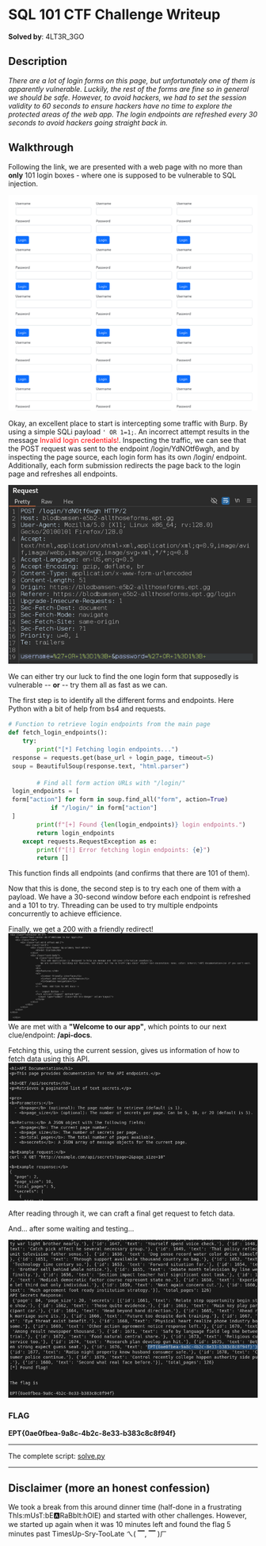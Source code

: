 # SQL 101 CTF Challenge Writeup

**Solved by**: 4LT3R_3GO

## Description
<i>There are a lot of login forms on this page, but unfortunately one of them is apparently vulnerable. Luckily, the rest of the forms are fine so in general we should be safe. However, to avoid hackers, we had to set the session validity to 60 seconds to ensure hackers have no time to explore the protected areas of the web app. The login endpoints are refreshed every 30 seconds to avoid hackers going straight back in.</i>

## Walkthrough
Following the link, we are presented with a web page with no more than **only** 101 login boxes - where one is supposed to be vulnerable to SQL injection.

![Log in page](./Log_in.png)

Okay, an excellent place to start is intercepting some traffic with Burp. By using a simple SQLi payload `' OR 1=1;`. An incorrect attempt results in the message <span style="color:red;">Invalid login credentials!</span>. Inspecting the traffic, we can see that the POST request was sent to the endpoint /login/YdNOtf6wgh, and by inspecting the page source, each login form has its own /login/ endpoint. Additionally, each form submission redirects the page back to the login page and refreshes all endpoints. 

![Request captured by Burp](./request.png)

We can either try our luck to find the one login form that supposedly is vulnerable -- **or** -- try them all as fast as we can.

The first step is to identify all the different forms and endpoints.
Here Python with a bit of help from bs4 and requests.

```py
# Function to retrieve login endpoints from the main page
def fetch_login_endpoints():
    try:
        print("[*] Fetching login endpoints...")
 response = requests.get(base_url + login_page, timeout=5)
 soup = BeautifulSoup(response.text, "html.parser")
        
        # Find all form action URLs with "/login/"
 login_endpoints = [
 form["action"] for form in soup.find_all("form", action=True)
            if "/login/" in form["action"]
 ]
        print(f"[+] Found {len(login_endpoints)} login endpoints.")
        return login_endpoints
    except requests.RequestException as e:
        print(f"[!] Error fetching login endpoints: {e}")
        return []
```
This function finds all endpoints (and confirms that there are 101 of them).

Now that this is done, the second step is to try each one of them with a payload. 
We have a 30-second window before each endpoint is refreshed and a 101 to try. 
Threading can be used to try multiple endpoints concurrently to achieve efficience.

Finally, we get a 200 with a friendly redirect!
![This is good](./bingo.png)
We are met with a **"Welcome to our app"**, which points to our next clue/endpoint: **/api-docs**.

Fetching this, using the current session, gives us information of how to fetch data using this API.
![API result](./api_docs.png)

After reading through it, we can craft a final get request to fetch data.

And... after some waiting and testing...

![Jackpot!](./flag.png)



### FLAG
**EPT{0ae0fbea-9a8c-4b2c-8e33-b383c8c8f94f}** 

----
The complete script: [solve.py](./solve.py)

----



## Disclaimer (more an honest confession)
We took a break from this around dinner time (half-done in a frustrating ThIs:mUsT:bE:a:RaBbIt:hOlE) and started with other challenges. However, we started up again when it was 10 minutes left and found the flag 5 minutes past TimesUp-Sry-TooLate ㄟ( ▔, ▔ )ㄏ